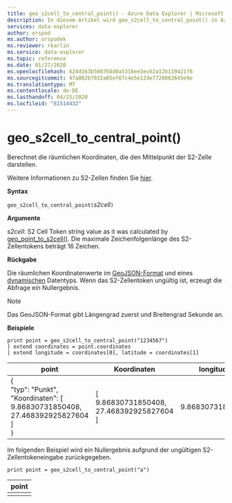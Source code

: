 ```yaml
---
title: geo_s2cell_to_central_point() - Azure Data Explorer | Microsoft Docs
description: In diesem Artikel wird geo_s2cell_to_central_point() in Azure Data Explorer beschrieben.
services: data-explorer
author: orspod
ms.author: orspodek
ms.reviewer: rkarlin
ms.service: data-explorer
ms.topic: reference
ms.date: 01/27/2020
ms.openlocfilehash: 624d163b508768d0a5316ee3ec62a12b11942176
ms.sourcegitcommit: 47a002b7032a05ef67c4e5e12de7720062645e9e
ms.translationtype: MT
ms.contentlocale: de-DE
ms.lasthandoff: 04/15/2020
ms.locfileid: "81514432"
---
```

# <a name="geo_s2cell_to_central_point"></a>geo_s2cell_to_central_point()

Berechnet die räumlichen Koordinaten, die den Mittelpunkt der S2-Zelle darstellen.

Weitere Informationen zu S2-Zellen finden Sie [hier](http://s2geometry.io/devguide/s2cell_hierarchy).

**Syntax**

`geo_s2cell_to_central_point(`*s2cell*`)`

**Argumente**

*s2cell*: S2 Cell Token string value as it was calculated by [geo_point_to_s2cell()](geo-point-to-s2cell-function.md). Die maximale Zeichenfolgenlänge des S2-Zellentokens beträgt 16 Zeichen.

**Rückgabe**

Die räumlichen Koordinatenwerte im [GeoJSON-Format](https://tools.ietf.org/html/rfc7946) und eines [dynamischen](./scalar-data-types/dynamic.md) Datentyps. Wenn das S2-Zellentoken ungültig ist, erzeugt die Abfrage ein Nullergebnis.

> [!NOTE]
> Das GeoJSON-Format gibt Längengrad zuerst und Breitengrad Sekunde an.

**Beispiele**

```kusto
print point = geo_s2cell_to_central_point("1234567")
| extend coordinates = point.coordinates
| extend longitude = coordinates[0], latitude = coordinates[1]
```

|point|Koordinaten|longitude|latitude|
|---|---|---|---|
|{<br>  "typ": "Punkt",<br>  "Koordinaten": [<br>    9.86830731850408,<br>    27.468392925827604<br>  ]<br>}|[<br>  9.86830731850408,<br>  27.468392925827604<br>]|9.86830731850408|27.4683929258276|

Im folgenden Beispiel wird ein Nullergebnis aufgrund der ungültigen S2-Zellentokeneingabe zurückgegeben.
```kusto
print point = geo_s2cell_to_central_point("a")
```

|point|
|---|
||